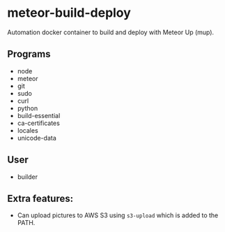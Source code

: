 # meteor-build-deploy
Automation docker container to build and deploy with Meteor Up (mup).

## Programs
- node
- meteor
- git
- sudo
- curl
- python
- build-essential
- ca-certificates
- locales
- unicode-data

## User
- builder

## Extra features:
 * Can upload pictures to AWS S3 using `s3-upload` which is added to the PATH.
